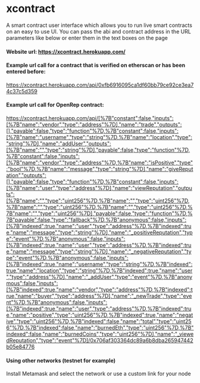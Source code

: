 # xcontract
A smart contract user interface which allows you to run live smart contracts on an easy to use UI. You can pass the abi and contract address in the URL parameters like below or enter them in the text boxes on the page

#### Website url: https://xcontract.herokuapp.com/

#### Example url call for a contract that is verified on etherscan or has been entered before:
https://xcontract.herokuapp.com/api/0xfb6916095ca1df60bb79ce92ce3ea74c37c5d359

#### Example url call for OpenRep contract: 
https://xcontract.herokuapp.com/api/[%7B"constant":false,"inputs":[%7B"name":"vendor","type":"address"%7D],"name":"trade","outputs":[],"payable":false,"type":"function"%7D,%7B"constant":false,"inputs":[%7B"name":"username","type":"string"%7D,%7B"name":"location","type":"string"%7D],"name":"addUser","outputs":[%7B"name":"","type":"string"%7D],"payable":false,"type":"function"%7D,%7B"constant":false,"inputs":[%7B"name":"vendor","type":"address"%7D,%7B"name":"isPositive","type":"bool"%7D,%7B"name":"message","type":"string"%7D],"name":"giveReputation","outputs":[],"payable":false,"type":"function"%7D,%7B"constant":false,"inputs":[%7B"name":"user","type":"address"%7D],"name":"viewReputation","outputs":[%7B"name":"","type":"uint256"%7D,%7B"name":"","type":"uint256"%7D,%7B"name":"","type":"uint256"%7D,%7B"name":"","type":"uint256"%7D,%7B"name":"","type":"uint256"%7D],"payable":false,"type":"function"%7D,%7B"payable":false,"type":"fallback"%7D,%7B"anonymous":false,"inputs":[%7B"indexed":true,"name":"user","type":"address"%7D,%7B"indexed":true,"name":"message","type":"string"%7D],"name":"_positiveReputation","type":"event"%7D,%7B"anonymous":false,"inputs":[%7B"indexed":true,"name":"user","type":"address"%7D,%7B"indexed":true,"name":"message","type":"string"%7D],"name":"_negativeReputation","type":"event"%7D,%7B"anonymous":false,"inputs":[%7B"indexed":true,"name":"username","type":"string"%7D,%7B"indexed":true,"name":"location","type":"string"%7D,%7B"indexed":true,"name":"user","type":"address"%7D],"name":"_addUser","type":"event"%7D,%7B"anonymous":false,"inputs":[%7B"indexed":true,"name":"vendor","type":"address"%7D,%7B"indexed":true,"name":"buyer","type":"address"%7D],"name":"_newTrade","type":"event"%7D,%7B"anonymous":false,"inputs":[%7B"indexed":true,"name":"user","type":"address"%7D,%7B"indexed":true,"name":"positive","type":"uint256"%7D,%7B"indexed":true,"name":"negative","type":"uint256"%7D,%7B"indexed":false,"name":"total","type":"uint256"%7D,%7B"indexed":false,"name":"burnedEth","type":"uint256"%7D,%7B"indexed":false,"name":"burnedCoins","type":"uint256"%7D],"name":"_viewedReputation","type":"event"%7D]/0x706af303364dc89a6b8dba265947442b05e84776

#### Using other networks (testnet for example)
Install Metamask and select the network or use a custom link for your node
